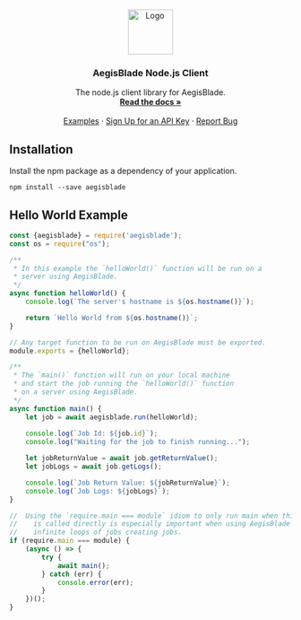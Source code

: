 <!-- PROJECT LOGO -->
<br />
<p align="center">
  <a href="https://www.aegisblade.com">
    <img src="https://www.aegisblade.com/images/BigCloud.png" alt="Logo" width="80">
  </a>

  <h3 align="center">AegisBlade Node.js Client</h3>

  <p align="center">
    The node.js client library for AegisBlade.
    <br />
    <a href="https://www.aegisblade.com/docs"><strong>Read the docs »</strong></a>
    <br />
    <br />
    <a href="https://www.github.com/aegisblade/examples">Examples</a>
    ·
    <a href="https://www.aegisblade.com/account/register">Sign Up for an API Key</a>
    ·
    <a href="https://github.com/aegisblade/aegis-nodejs/issues">Report Bug</a>
  </p>
</p>

## Installation

Install the npm package as a dependency of your application.

```npm install --save aegisblade```

## Hello World Example

```javascript
const {aegisblade} = require('aegisblade');
const os = require("os");

/**
 * In this example the `helloWorld()` function will be run on a
 * server using AegisBlade. 
 */
async function helloWorld() {
    console.log(`The server's hostname is ${os.hostname()}`);

    return `Hello World from ${os.hostname()}`;
}

// Any target function to be run on AegisBlade must be exported.
module.exports = {helloWorld};

/**
 * The `main()` function will run on your local machine
 * and start the job running the `helloWorld()` function
 * on a server using AegisBlade.
 */
async function main() {
    let job = await aegisblade.run(helloWorld);
    
    console.log(`Job Id: ${job.id}`);
    console.log("Waiting for the job to finish running...");

    let jobReturnValue = await job.getReturnValue();
    let jobLogs = await job.getLogs();

    console.log(`Job Return Value: ${jobReturnValue}`);
    console.log(`Job Logs: ${jobLogs}`);
}

//  Using the `require.main === module` idiom to only run main when this script
//    is called directly is especially important when using AegisBlade to prevent
//    infinite loops of jobs creating jobs.
if (require.main === module) {
    (async () => {
        try {
            await main();
        } catch (err) {
            console.error(err);
        }
    })();
}
```
